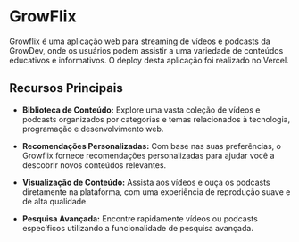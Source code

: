 # GrowFlix
Growflix é uma aplicação web para streaming de vídeos e podcasts da GrowDev, onde os usuários podem assistir a uma variedade de conteúdos educativos e informativos.
O deploy desta aplicação foi realizado no Vercel.

## Recursos Principais

- **Biblioteca de Conteúdo:** Explore uma vasta coleção de vídeos e podcasts organizados por categorias e temas relacionados à tecnologia, programação e desenvolvimento web.

- **Recomendações Personalizadas:** Com base nas suas preferências, o Growflix fornece recomendações personalizadas para ajudar você a descobrir novos conteúdos relevantes.

- **Visualização de Conteúdo:** Assista aos vídeos e ouça os podcasts diretamente na plataforma, com uma experiência de reprodução suave e de alta qualidade.

- **Pesquisa Avançada:** Encontre rapidamente vídeos ou podcasts específicos utilizando a funcionalidade de pesquisa avançada.


